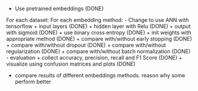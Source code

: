 <!-- below all DONE is only for news.ipynb -->
- Use pretrained embeddings (DONE)

For each dataset:
    For each embedding method:
        - Change to use ANN with tensorflow
            + input layers (DONE)
            + hidden layer with Relu (DONE)
            + output with sigmoid (DONE)
            + use binary cross entropy (DONE)
            + init weights with appropriate method (DONE)
            + compare with/without early stopping (DONE)
            + compare with/without dropout (DONE)
            + compare with/without regularization (DONE)
            + compare with/without batch normalization (DONE)
        - evaluation
            + collect accuracy, precision, recall and F1 Score (DONE)
            + visualize using confusion matrices and plots (DONE)

<!-- will be started on writing the report -->
- compare results of different embeddings methods. reason why some perform better 
